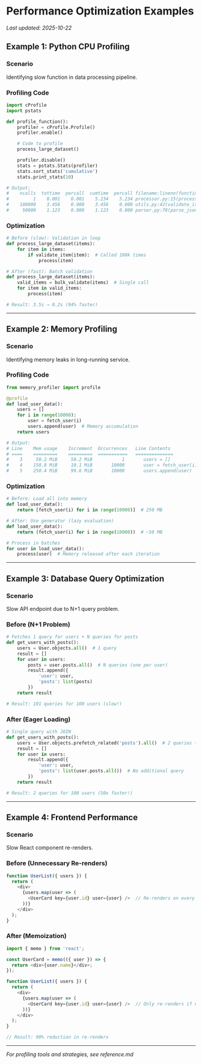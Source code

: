 # Performance Optimization Examples

_Last updated: 2025-10-22_

## Example 1: Python CPU Profiling

### Scenario
Identifying slow function in data processing pipeline.

### Profiling Code
```python
import cProfile
import pstats

def profile_function():
    profiler = cProfile.Profile()
    profiler.enable()

    # Code to profile
    process_large_dataset()

    profiler.disable()
    stats = pstats.Stats(profiler)
    stats.sort_stats('cumulative')
    stats.print_stats(10)

# Output:
#    ncalls  tottime  percall  cumtime  percall filename:lineno(function)
#         1    0.001    0.001    5.234    5.234 processor.py:15(process_large_dataset)
#    100000    3.456    0.000    3.456    0.000 utils.py:42(validate_item)  # ← Bottleneck
#     50000    1.123    0.000    1.123    0.000 parser.py:78(parse_json)
```

### Optimization
```python
# Before (slow): Validation in loop
def process_large_dataset(items):
    for item in items:
        if validate_item(item):  # Called 100k times
            process(item)

# After (fast): Batch validation
def process_large_dataset(items):
    valid_items = bulk_validate(items)  # Single call
    for item in valid_items:
        process(item)

# Result: 3.5s → 0.2s (94% faster)
```

---

## Example 2: Memory Profiling

### Scenario
Identifying memory leaks in long-running service.

### Profiling Code
```python
from memory_profiler import profile

@profile
def load_user_data():
    users = []
    for i in range(10000):
        user = fetch_user(i)
        users.append(user)  # Memory accumulation
    return users

# Output:
# Line    Mem usage    Increment  Occurrences   Line Contents
# ====    =========    =========  ===========   ==============
#    3     50.2 MiB     50.2 MiB           1       users = []
#    4    150.8 MiB     10.1 MiB       10000       user = fetch_user(i)
#    5    250.4 MiB     99.6 MiB       10000       users.append(user)  # ← Memory issue
```

### Optimization
```python
# Before: Load all into memory
def load_user_data():
    return [fetch_user(i) for i in range(10000)]  # 250 MB

# After: Use generator (lazy evaluation)
def load_user_data():
    return (fetch_user(i) for i in range(10000))  # ~50 MB

# Process in batches
for user in load_user_data():
    process(user)  # Memory released after each iteration
```

---

## Example 3: Database Query Optimization

### Scenario
Slow API endpoint due to N+1 query problem.

### Before (N+1 Problem)
```python
# Fetches 1 query for users + N queries for posts
def get_users_with_posts():
    users = User.objects.all()  # 1 query
    result = []
    for user in users:
        posts = user.posts.all()  # N queries (one per user)
        result.append({
            'user': user,
            'posts': list(posts)
        })
    return result

# Result: 101 queries for 100 users (slow!)
```

### After (Eager Loading)
```python
# Single query with JOIN
def get_users_with_posts():
    users = User.objects.prefetch_related('posts').all()  # 2 queries total
    result = []
    for user in users:
        result.append({
            'user': user,
            'posts': list(user.posts.all())  # No additional query
        })
    return result

# Result: 2 queries for 100 users (50x faster!)
```

---

## Example 4: Frontend Performance

### Scenario
Slow React component re-renders.

### Before (Unnecessary Re-renders)
```typescript
function UserList({ users }) {
  return (
    <div>
      {users.map(user => (
        <UserCard key={user.id} user={user} />  // Re-renders on every parent update
      ))}
    </div>
  );
}
```

### After (Memoization)
```typescript
import { memo } from 'react';

const UserCard = memo(({ user }) => {
  return <div>{user.name}</div>;
});

function UserList({ users }) {
  return (
    <div>
      {users.map(user => (
        <UserCard key={user.id} user={user} />  // Only re-renders if user changes
      ))}
    </div>
  );
}

// Result: 90% reduction in re-renders
```

---

_For profiling tools and strategies, see reference.md_
